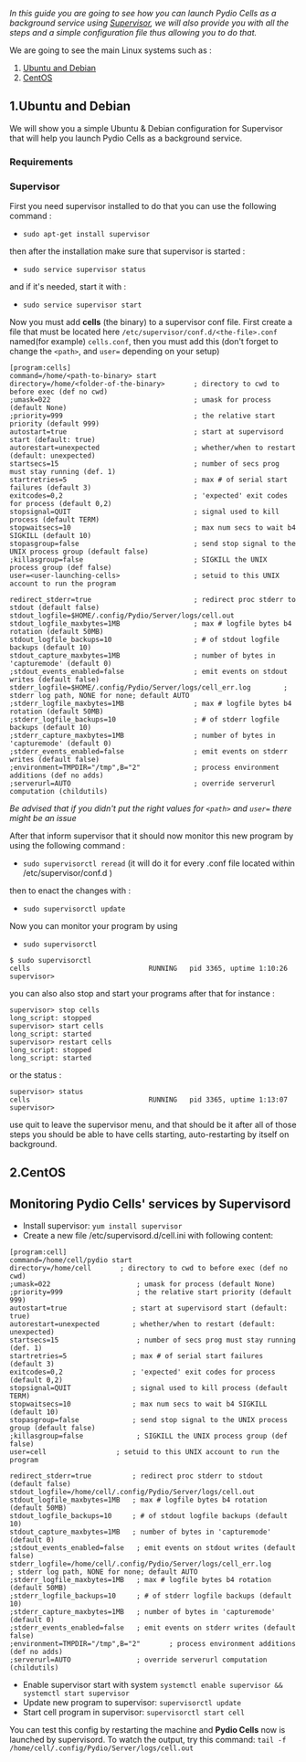 _In this guide you are going to see how you can launch Pydio Cells as a background service using [Supervisor](http://supervisord.org/), we will also provide you with all the steps and a simple configuration file thus allowing you to do that._

We are going to see the main Linux systems such as :

1. [Ubuntu and Debian]()
2. [CentOS]()  

## 1.Ubuntu and Debian
We will show you a simple Ubuntu & Debian configuration for Supervisor that will help you launch Pydio Cells as a background service.

### Requirements

### Supervisor
First you need supervisor installed to do that you can use the following command :
* `sudo apt-get install supervisor`

then after the installation make sure that supervisor is started :
* `sudo service supervisor status`

and if it's needed, start it with :
* `sudo service supervisor start`

Now you must add **cells** (the binary) to a supervisor conf file.
First create a file that must be located here `/etc/supervisor/conf.d/<the-file>.conf` named(for example) `cells.conf`, then you must add this (don't forget to change the `<path>`, and `user=` depending on your setup)

```
[program:cells]
command=/home/<path-to-binary> start
directory=/home/<folder-of-the-binary>       ; directory to cwd to before exec (def no cwd)
;umask=022                                   ; umask for process (default None)
;priority=999                                ; the relative start priority (default 999)
autostart=true                               ; start at supervisord start (default: true)
autorestart=unexpected                       ; whether/when to restart (default: unexpected)
startsecs=15                                 ; number of secs prog must stay running (def. 1)
startretries=5                               ; max # of serial start failures (default 3)
exitcodes=0,2                                ; 'expected' exit codes for process (default 0,2)
stopsignal=QUIT                              ; signal used to kill process (default TERM)
stopwaitsecs=10                              ; max num secs to wait b4 SIGKILL (default 10)
stopasgroup=false                            ; send stop signal to the UNIX process group (default false)
;killasgroup=false                           ; SIGKILL the UNIX process group (def false)
user=<user-launching-cells>                  ; setuid to this UNIX account to run the program

redirect_stderr=true                         ; redirect proc stderr to stdout (default false)
stdout_logfile=$HOME/.config/Pydio/Server/logs/cell.out
stdout_logfile_maxbytes=1MB                  ; max # logfile bytes b4 rotation (default 50MB)
stdout_logfile_backups=10                    ; # of stdout logfile backups (default 10)
stdout_capture_maxbytes=1MB                  ; number of bytes in 'capturemode' (default 0)
;stdout_events_enabled=false                 ; emit events on stdout writes (default false)
stderr_logfile=$HOME/.config/Pydio/Server/logs/cell_err.log        ; stderr log path, NONE for none; default AUTO
;stderr_logfile_maxbytes=1MB                 ; max # logfile bytes b4 rotation (default 50MB)
;stderr_logfile_backups=10                   ; # of stderr logfile backups (default 10)
;stderr_capture_maxbytes=1MB                 ; number of bytes in 'capturemode' (default 0)
;stderr_events_enabled=false                 ; emit events on stderr writes (default false)
;environment=TMPDIR="/tmp",B="2"             ; process environment additions (def no adds)
;serverurl=AUTO                              ; override serverurl computation (childutils)

```

*Be advised that if you didn't put the right values for `<path>` and `user=` there might be an issue*

After that inform supervisor that it should now monitor this new program by using the following command :
* `sudo supervisorctl reread` (it will do it for every .conf file located within /etc/supervisor/conf.d )

then to enact the changes with :
* `sudo supervisorctl update`

Now you can monitor your program by using
* `sudo supervisorctl`

```
$ sudo supervisorctl
cells                             RUNNING   pid 3365, uptime 1:10:26
supervisor>
```

you can also also stop and start your programs after that for instance :
```
supervisor> stop cells
long_script: stopped
supervisor> start cells
long_script: started
supervisor> restart cells
long_script: stopped
long_script: started
```
or the status :
```
supervisor> status
cells                             RUNNING   pid 3365, uptime 1:13:07
supervisor>
```
use quit to leave the supervisor menu, and that should be it after all of those steps you should be able to have cells starting, auto-restarting by itself on background.

## 2.CentOS

## Monitoring Pydio Cells' services by Supervisord

- Install supervisor: `yum install supervisor`
- Create a new file /etc/supervisord.d/cell.ini with following content:

```
[program:cell]
command=/home/cell/pydio start
directory=/home/cell       ; directory to cwd to before exec (def no cwd)
;umask=022                     ; umask for process (default None)
;priority=999                  ; the relative start priority (default 999)
autostart=true                ; start at supervisord start (default: true)
autorestart=unexpected        ; whether/when to restart (default: unexpected)
startsecs=15                   ; number of secs prog must stay running (def. 1)
startretries=5                ; max # of serial start failures (default 3)
exitcodes=0,2                 ; 'expected' exit codes for process (default 0,2)
stopsignal=QUIT               ; signal used to kill process (default TERM)
stopwaitsecs=10               ; max num secs to wait b4 SIGKILL (default 10)
stopasgroup=false             ; send stop signal to the UNIX process group (default false)
;killasgroup=false             ; SIGKILL the UNIX process group (def false)
user=cell                 ; setuid to this UNIX account to run the program

redirect_stderr=true          ; redirect proc stderr to stdout (default false)
stdout_logfile=/home/cell/.config/Pydio/Server/logs/cell.out
stdout_logfile_maxbytes=1MB   ; max # logfile bytes b4 rotation (default 50MB)
stdout_logfile_backups=10     ; # of stdout logfile backups (default 10)
stdout_capture_maxbytes=1MB   ; number of bytes in 'capturemode' (default 0)
;stdout_events_enabled=false   ; emit events on stdout writes (default false)
stderr_logfile=/home/cell/.config/Pydio/Server/logs/cell_err.log        ; stderr log path, NONE for none; default AUTO
;stderr_logfile_maxbytes=1MB   ; max # logfile bytes b4 rotation (default 50MB)
;stderr_logfile_backups=10     ; # of stderr logfile backups (default 10)
;stderr_capture_maxbytes=1MB   ; number of bytes in 'capturemode' (default 0)
;stderr_events_enabled=false   ; emit events on stderr writes (default false)
;environment=TMPDIR="/tmp",B="2"       ; process environment additions (def no adds)
;serverurl=AUTO                ; override serverurl computation (childutils)
```

- Enable supervisor start with system `systemctl enable supervisor && systemctl start supervisor`
- Update new program to supervisor: `supervisorctl update`
- Start cell program in supervisor: `supervisorctl start cell `

You can test this config by restarting the machine and **Pydio Cells** now is launched by supervisord. To watch the output, try this command:
`tail -f /home/cell/.config/Pydio/Server/logs/cell.out`
